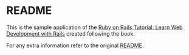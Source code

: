 # README

This is the sample application of the
[Ruby on Rails Tutorial:
Learn Web Development with Rails](https://www.railstutorial.org/)
created following the book.

For any extra information refer to the original [README](https://github.com/learnenough/rails_tutorial_sample_app_7th_ed/blob/main/README.md). 